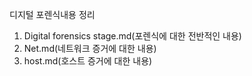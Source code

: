 디지털 포렌식내용 정리 
1. Digital forensics stage.md(포렌식에 대한 전반적인 내용)
2. Net.md(네트워크 증거에 대한 내용)
3. host.md(호스트 증거에 대한 내용)
